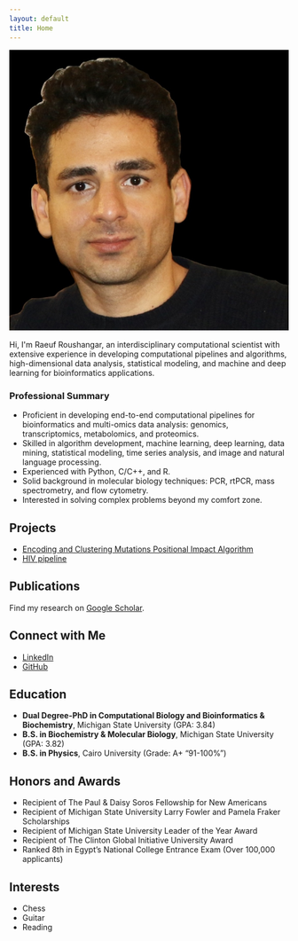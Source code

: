 ```yaml
---
layout: default
title: Home
---
```


![Profile Picture](/assets/images/profile.jpg)

Hi, I'm Raeuf Roushangar, an interdisciplinary computational scientist with extensive experience in developing computational pipelines and algorithms, high-dimensional data analysis, statistical modeling, and machine and deep learning for bioinformatics applications.

### Professional Summary
- Proficient in developing end-to-end computational pipelines for bioinformatics and multi-omics data analysis: genomics, transcriptomics, metabolomics, and proteomics.
- Skilled in algorithm development, machine learning, deep learning, data mining, statistical modeling, time series analysis, and image and natural language processing.
- Experienced with Python, C/C++, and R.
- Solid background in molecular biology techniques: PCR, rtPCR, mass spectrometry, and flow cytometry.
- Interested in solving complex problems beyond my comfort zone.

## Projects
- [Encoding and Clustering Mutations Positional Impact Algorithm](https://github.com/raeufroushangar/ECMPIA)
- [HIV pipeline](https://github.com/raeufroushangar/HIV_pipeline)

## Publications
Find my research on [Google Scholar](https://scholar.google.com/citations?user=NISquAgAAAAJ&hl=en).

## Connect with Me
- [LinkedIn](https://www.linkedin.com/in/raeufroushangar)
- [GitHub](https://github.com/raeufroushangar)

## Education
- **Dual Degree-PhD in Computational Biology and Bioinformatics & Biochemistry**, Michigan State University (GPA: 3.84)
- **B.S. in Biochemistry & Molecular Biology**, Michigan State University (GPA: 3.82)
- **B.S. in Physics**, Cairo University (Grade: A+ “91-100%”)

## Honors and Awards
- Recipient of The Paul & Daisy Soros Fellowship for New Americans
- Recipient of Michigan State University Larry Fowler and Pamela Fraker Scholarships
- Recipient of Michigan State University Leader of the Year Award
- Recipient of The Clinton Global Initiative University Award
- Ranked 8th in Egypt’s National College Entrance Exam (Over 100,000 applicants)

## Interests
- Chess
- Guitar
- Reading
